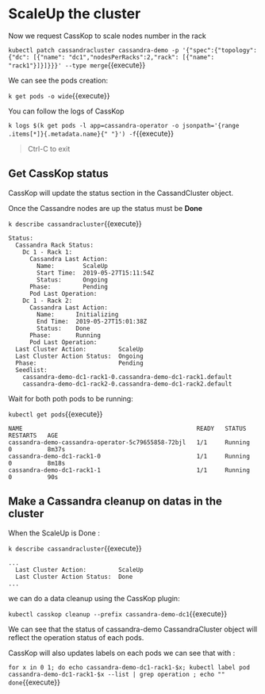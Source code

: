 

# ScaleUp the cluster

Now we request CassKop to scale nodes number in the rack

`kubectl patch cassandracluster cassandra-demo -p '{"spec":{"topology": {"dc": [{"name": "dc1","nodesPerRacks":2,"rack": [{"name": "rack1"}]}]}}}' --type merge`{{execute}}

We can see the pods creation: 

`k get pods -o wide`{{execute}}

You can follow the logs of CassKop 

`k logs $(k get pods -l app=cassandra-operator -o jsonpath='{range .items[*]}{.metadata.name}{" "}') -f`{{execute}}

> Ctrl-C to exit


## Get CassKop status

CassKop will update the status section in the CassandCluster object.

Once the Cassandre nodes are up the status must be **Done**

`k describe cassandracluster`{{execute}}
```
Status:
  Cassandra Rack Status:
    Dc 1 - Rack 1:
      Cassandra Last Action:
        Name:        ScaleUp
        Start Time:  2019-05-27T15:11:54Z
        Status:      Ongoing
      Phase:         Pending
      Pod Last Operation:
    Dc 1 - Rack 2:
      Cassandra Last Action:
        Name:      Initializing
        End Time:  2019-05-27T15:01:38Z
        Status:    Done
      Phase:       Running
      Pod Last Operation:
  Last Cluster Action:         ScaleUp
  Last Cluster Action Status:  Ongoing
  Phase:                       Pending
  Seedlist:
    cassandra-demo-dc1-rack1-0.cassandra-demo-dc1-rack1.default
    cassandra-demo-dc1-rack2-0.cassandra-demo-dc1-rack2.default
```

Wait for both poth pods to be running:

`kubectl get pods`{{execute}}
```
NAME                                                 READY   STATUS    RESTARTS   AGE
cassandra-demo-cassandra-operator-5c79655858-72bjl   1/1     Running   0          8m37s
cassandra-demo-dc1-rack1-0                           1/1     Running   0          8m18s
cassandra-demo-dc1-rack1-1                           1/1     Running   0          90s
```

## Make a Cassandra cleanup on datas in the cluster 

When the ScaleUp is Done :

`k describe cassandracluster`{{execute}}
```
...
  Last Cluster Action:         ScaleUp
  Last Cluster Action Status:  Done
...
```

we can do a data cleanup using the CassKop plugin:


`kubectl casskop cleanup --prefix cassandra-demo-dc1`{{execute}}


We can see that the status of cassandra-demo CassandraCluster object will reflect the operation status of each pods.

CassKop will also updates labels on each pods we can see that with :

`for x in 0 1; do
 echo cassandra-demo-dc1-rack1-$x;
 kubectl label pod cassandra-demo-dc1-rack1-$x --list | grep operation ; echo ""
done`{{execute}}
